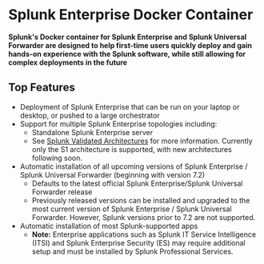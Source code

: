 # Splunk Enterprise Docker Container

**Splunk's Docker container for Splunk Enterprise and Splunk Universal Forwarder are designed to help first-time users quickly deploy and gain hands-on experience with the Splunk software, while still allowing for complex deployments in the future**

## Top Features

* Deployment of Splunk Enterprise that can be run on your laptop or desktop, or pushed to a large orchestrator
* Support for multiple Splunk Enterprise topologies including:
    * Standalone Splunk Enterprise server
    * See [Splunk Validated Architectures](https://www.splunk.com/pdfs/white-papers/splunk-validated-architectures.pdf) for more information.  Currently only the S1 architecture is supported, with new architectures following soon.
* Automatic installation of all upcoming versions of Splunk Enterprise / Splunk Universal Forwarder (beginning with version 7.2)
    * Defaults to the latest official Splunk Enterprise/Splunk Universal Forwarder release
    * Previously released versions can be installed and upgraded to the most current version of Splunk Enterprise / Splunk Universal Forwarder. However, Splunk versions prior to 7.2 are not supported.
* Automatic installation of most Splunk-supported apps
	* **Note:** Enterprise applications such as Splunk IT Service Intelligence (ITSI) and Splunk Enterprise Security (ES) may require additional setup and must be installed by Splunk Professional Services.
